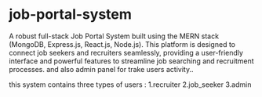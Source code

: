 # job-portal-system
A robust full-stack Job Portal System built using the MERN stack (MongoDB, Express.js, React.js, Node.js). This platform is designed to connect job seekers and recruiters seamlessly, providing a user-friendly interface and powerful features to streamline job searching and recruitment processes. and also admin panel for trake users activity..

this system contains three types of users : 
1.recruiter
2.job_seeker 
3.admin

